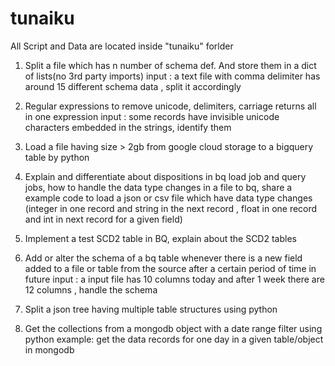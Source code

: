 # tunaiku
All Script and Data are located inside "tunaiku" forlder
1. Split a file which has n number of schema def. And store them in a dict of lists(no 3rd party imports)
input : a text file with comma delimiter has around 15 different schema data , split it accordingly

2. Regular expressions to remove unicode, delimiters, carriage returns all in one expression
input : some records have invisible unicode characters embedded in the strings, identify them

3. Load a file having size > 2gb from google cloud storage to a bigquery table by python

4. Explain and differentiate about dispositions in bq load job and query jobs, how to handle the data type changes in a file to bq, share a example code to load a json or csv file which have data type changes (integer in one record and string in the next record , float in one record and int in next record for a given field)

5. Implement a test SCD2 table in BQ, explain about the SCD2 tables

6. Add or alter the schema of a bq table whenever there is a new field added to a file or table from the source after a certain period of time in future
input : a input file has 10 columns today and after 1 week there are 12 columns , handle the schema 

7. Split a json tree having multiple table structures using python

8. Get the collections from a mongodb object with a date range filter using python 
example: get the data records for one day in a given table/object in mongodb

